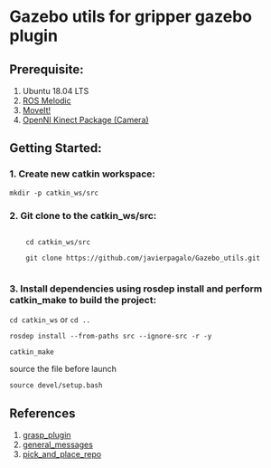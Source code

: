 # Gazebo utils for gripper gazebo plugin

## Prerequisite:

1. Ubuntu 18.04 LTS
2. [ROS Melodic](http://wiki.ros.org/melodic/Installation/Ubuntu)
3. [MoveIt!](http://docs.ros.org/en/melodic/api/moveit_tutorials/html/doc/getting_started/getting_started.html)
4. [OpenNI Kinect Package (Camera)](https://www.oreilly.com/library/view/learning-robotics-using/9781788623315/1235f7fe-3637-412a-a386-05859b89ee67.xhtml)


## Getting Started:

### 1. Create new catkin workspace:

    mkdir -p catkin_ws/src
    
### 2. Git clone to the catkin_ws/src:
```

    cd catkin_ws/src

    git clone https://github.com/javierpagalo/Gazebo_utils.git
    
```
### 3. Install dependencies using rosdep install and perform catkin_make to build the project:

   `cd catkin_ws` or `cd ..`
   
   `rosdep install --from-paths src --ignore-src -r -y`
   
   `catkin_make`
   
   source the file before launch
   
   `source devel/setup.bash`
   
    
## References
1. [grasp_plugin](https://github.com/JenniferBuehler/gazebo-pkgs.git)
2. [general_messages](https://github.com/JenniferBuehler/general-message-pkgs.git)
3. [pick_and_place_repo](https://github.com/karhong-sam/pick-and-place-with-icl-ur5-robotiq-gripper.git)

